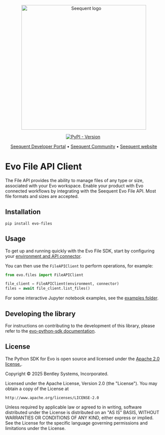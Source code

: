 <p align="center"><a href="https://seequent.com" target="_blank"><picture><source media="(prefers-color-scheme: dark)" srcset="https://developer.seequent.com/img/seequent-logo-dark.svg" alt="Seequent logo" width="400" /><img src="https://developer.seequent.com/img/seequent-logo.svg" alt="Seequent logo" width="400" /></picture></a></p>
<p align="center">
    <a href="https://pypi.org/project/evo-files/"><img alt="PyPI - Version" src="https://img.shields.io/pypi/v/evo-files" /></a>
    <a href="https://github.com/SeequentEvo/evo-python-sdk/actions/workflows/on-push.yaml"><img src="https://github.com/SeequentEvo/evo-python-sdk/actions/workflows/on-push.yaml/badge.svg" alt="" /></a>
</p>
<p align="center">
    <a href="https://developer.seequent.com/" target="_blank">Seequent Developer Portal</a>
    &bull; <a href="https://community.seequent.com/group/19-evo" target="_blank">Seequent Community</a>
    &bull; <a href="https://seequent.com" target="_blank">Seequent website</a>
</p>

# Evo File API Client

The File API provides the ability to manage files of any type or size, associated with your Evo workspace.
Enable your product with Evo connected workflows by integrating with the Seequent Evo File API. Most file
formats and sizes are accepted.

## Installation

```
pip install evo-files 
```

## Usage

To get up and running quickly with the Evo File SDK, start by configuring your
[environment and API connector](https://github.com/SeequentEvo/evo-python-sdk/blob/main/packages/evo-sdk-common/docs/quickstart.md).

You can then use the `FileAPIClient` to perform operations, for example:

```python
from evo.files import FileAPIClient

file_client = FileAPIClient(environment, connector)
files = await file_client.list_files()
```

For some interactive Jupyter notebook examples, see the [examples folder](docs/examples).

## Developing the library

For instructions on contributing to the development of this library, please refer to the [evo-python-sdk documentation](https://github.com/seequentevo/evo-python-sdk).

## License
The Python SDK for Evo is open source and licensed under the [Apache 2.0 license.](./LICENSE.md).

Copyright © 2025 Bentley Systems, Incorporated.

Licensed under the Apache License, Version 2.0 (the "License").
You may obtain a copy of the License at

    http://www.apache.org/licenses/LICENSE-2.0

Unless required by applicable law or agreed to in writing, software
distributed under the License is distributed on an "AS IS" BASIS,
WITHOUT WARRANTIES OR CONDITIONS OF ANY KIND, either express or implied.
See the License for the specific language governing permissions and
limitations under the License.

